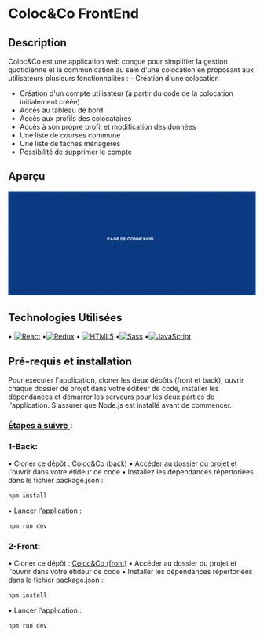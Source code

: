 # Coloc&Co FrontEnd

## Description

Coloc&Co est une application web conçue pour simplifier la gestion quotidienne et la communication au sein d'une colocation en proposant aux utilisateurs plusieurs fonctionnalités : - Création d'une colocation

- Création d'un compte utilisateur (à partir du code de la colocation initialement créée)
- Accès au tableau de bord
- Accès aux profils des colocataires
- Accès à son propre profil et modification des données
- Une liste de courses commune
- Une liste de tâches ménagères
- Possibilité de supprimer le compte

## Aperçu

![Description de l'image](public/gif-colocnco.gif)

## Technologies Utilisées

• [![React](https://img.shields.io/badge/-React-61DAFB?&logo=React&logoColor=000000)](https://reactjs.org/)
•[![Redux](https://img.shields.io/badge/-Redux-764ABC?&logo=Redux&logoColor=FFFFFF)](https://redux.js.org/)
• [![HTML5](https://img.shields.io/badge/-HTML5-000?&logo=HTML5&logoColor=E34F26)](https://www.w3.org/html/)
•[![Sass](https://img.shields.io/badge/-Sass-000?&logo=Sass&logoColor=CC6699)](https://sass-lang.com) •[![JavaScript](https://img.shields.io/badge/-JavaScript-000?&logo=JavaScript&logoColor=F7DF1E)](https://developer.mozilla.org/en-US/docs/Web/JavaScript)

## Pré-requis et installation

Pour exécuter l'application, cloner les deux dépôts (front et back), ouvrir chaque dossier de projet dans votre éditeur de code, installer les dépendances et démarrer les serveurs pour les deux parties de l'application. S'assurer que Node.js est installé avant de commencer.

### <u>Étapes à suivre </u> :

### 1-Back:

• Cloner ce dépôt : [Coloc&Co (back)](https://github.com/NachidaOUASTI/coloc_n_co_back_end)
• Accéder au dossier du projet et l'ouvrir dans votre étideur de code
• Installez les dépendances répertoriées dans le fichier package.json :

```bash
npm install
```

• Lancer l'application :

```bash
npm run dev
```

### 2-Front:

• Cloner ce dépôt : [Coloc&Co (front)](https://github.com/NachidaOUASTI/coloc_n_co_front_end)
• Accéder au dossier du projet et l'ouvrir dans votre étideur de code
• Installer les dépendances répertoriées dans le fichier package.json :

```bash
npm install
```

• Lancer l'application :

```bash
npm run dev
```
